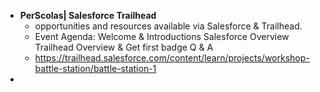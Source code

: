 - **PerScolas| Salesforce Trailhead**
	- opportunities and resources available via Salesforce & Trailhead.
	- Event Agenda:
	  Welcome & Introductions
	  Salesforce Overview
	  Trailhead Overview & Get first badge
	  Q & A
	- https://trailhead.salesforce.com/content/learn/projects/workshop-battle-station/battle-station-1
-